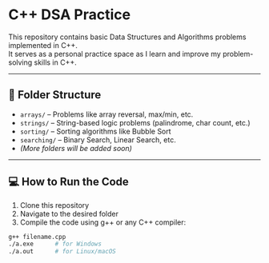 # C++ DSA Practice

This repository contains basic Data Structures and Algorithms problems implemented in C++.  
It serves as a personal practice space as I learn and improve my problem-solving skills in C++.

---

## 📁 Folder Structure

- `arrays/` – Problems like array reversal, max/min, etc.
- `strings/` – String-based logic problems (palindrome, char count, etc.)
- `sorting/` – Sorting algorithms like Bubble Sort
- `searching/` – Binary Search, Linear Search, etc.
- *(More folders will be added soon)*

---

## 💻 How to Run the Code

1. Clone this repository  
2. Navigate to the desired folder  
3. Compile the code using g++ or any C++ compiler:

```bash
g++ filename.cpp
./a.exe      # for Windows
./a.out      # for Linux/macOS
